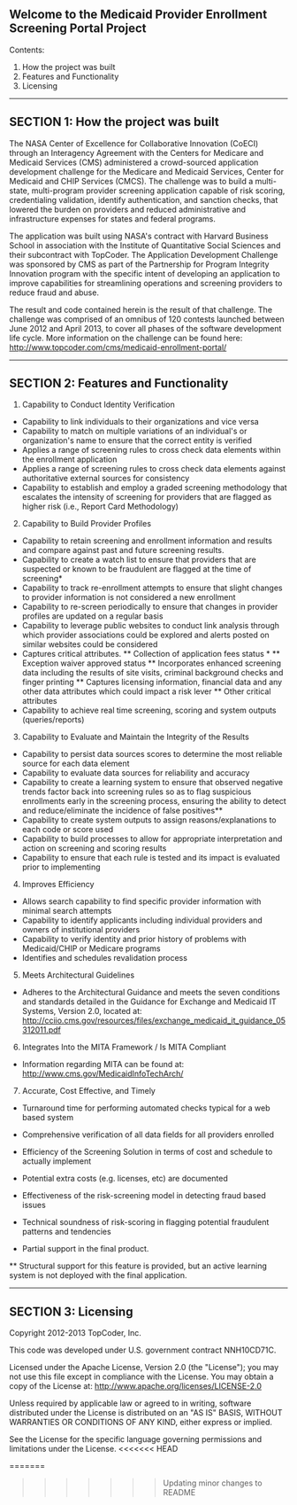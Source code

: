 Welcome to the Medicaid Provider Enrollment Screening Portal Project
---------------------------------------------------------------------
Contents:
  1.  How the project was built
  2.  Features and Functionality
  3.  Licensing

---------------------------------------------------------------------
SECTION 1: How the project was built
---------------------------------------------------------------------

The NASA Center of Excellence for Collaborative Innovation (CoECI) through an Interagency Agreement with the Centers for Medicare and Medicaid Services (CMS) administered a crowd-sourced application development challenge for the Medicare and Medicaid Services, Center for Medicaid and CHIP Services (CMCS).  The challenge was to build a multi-state, multi-program provider screening application capable of risk scoring, credentialing validation, identify authentication, and sanction checks, that lowered the burden on providers and reduced administrative and infrastructure expenses for states and federal programs.
 
The application was built using NASA's contract with Harvard Business School in association with the Institute of Quantitative Social Sciences and their subcontract with TopCoder.  The Application Development Challenge was sponsored by CMS as part of the Partnership for Program Integrity Innovation program with the specific intent of developing an application to improve capabilities for streamlining operations and screening providers to reduce fraud and abuse.  
 
The result and code contained herein is the result of that challenge.  The challenge was comprised of an omnibus of 120 contests launched between June 2012 and April 2013, to cover all phases of the software development life cycle.  More information on the challenge can be found here: http://www.topcoder.com/cms/medicaid-enrollment-portal/

---------------------------------------------------------------------
SECTION 2: Features and Functionality
---------------------------------------------------------------------
1. Capability to Conduct Identity Verification
  * Capability to link individuals to their organizations and vice versa
  * Capability to match on multiple variations of an individual's or organization's name to ensure that the correct entity is verified
  * Applies a range of screening rules to cross check data elements within the enrollment application
  * Applies a range of screening rules to cross check data elements against authoritative external sources for consistency
  * Capability to establish and employ a graded screening methodology that escalates the intensity of screening for providers that are flagged as higher risk (i.e., Report Card Methodology)
2. Capability to Build Provider Profiles
  * Capability to retain screening and enrollment information and results and compare against past and future screening results.
  * Capability to create a watch list to ensure that providers that are suspected or known to be fraudulent are flagged at the time of screening*
  * Capability to track re-enrollment attempts to ensure that slight changes to provider information is not considered a new enrollment
  * Capability to re-screen periodically to ensure that changes in provider profiles are updated on a regular basis
  * Capability to leverage public websites to conduct link analysis through which provider associations could be explored and alerts posted on similar websites could be considered
  * Captures critical attributes.
    ** Collection of application fees status *
    ** Exception waiver approved status
    ** Incorporates enhanced screening data including the results of site visits, criminal background checks and finger printing
    ** Captures licensing information, financial data and any other data attributes which could impact a risk lever
    ** Other critical attributes
  * Capability to achieve real time screening, scoring and system outputs (queries/reports)
3.  Capability to Evaluate and Maintain the Integrity of the Results
  * Capability to persist data sources scores to determine the most reliable source for each data element
  * Capability to evaluate data sources for reliability and accuracy
  * Capability to create a learning system to ensure that observed negative trends factor back into screening rules so as to flag suspicious enrollments early in the screening process, ensuring the ability to detect and reduce/eliminate the incidence of false positives**
  * Capability to create system outputs to assign reasons/explanations to each code or score used
  * Capability to build processes to allow for appropriate interpretation and action on screening and scoring results
  * Capability to ensure that each rule is tested and its impact is evaluated prior to implementing
4.  Improves Efficiency
  * Allows search capability to find specific provider information with minimal search attempts
  * Capability to identify applicants including individual providers and owners of institutional providers
  * Capability to verify identity and prior history of problems with Medicaid/CHIP or Medicare programs
  * Identifies and schedules revalidation process
5.  Meets Architectural Guidelines
  * Adheres to the Architectural Guidance and meets the seven conditions and standards detailed in the Guidance for Exchange and Medicaid IT Systems, Version 2.0, located at: http://cciio.cms.gov/resources/files/exchange_medicaid_it_guidance_05312011.pdf
6. Integrates Into the MITA Framework / Is MITA Compliant
  * Information regarding MITA can be found at: http://www.cms.gov/MedicaidInfoTechArch/
7. Accurate, Cost Effective, and Timely
  * Turnaround time for performing automated checks typical for a web based system
  * Comprehensive verification of all data fields for all providers enrolled
  * Efficiency of the Screening Solution in terms of cost and schedule to actually implement
  * Potential extra costs (e.g. licenses, etc) are documented
  * Effectiveness of the risk-screening model in detecting fraud based issues
  * Technical soundness of risk-scoring in flagging potential fraudulent patterns and tendencies

* Partial support in the final product.

** Structural support for this feature is provided, but an active learning system is not deployed with the final application.

---------------------------------------------------------------------
SECTION 3: Licensing
---------------------------------------------------------------------

 Copyright 2012-2013 TopCoder, Inc. 

 This code was developed under U.S. government contract NNH10CD71C.  
 
 Licensed under the Apache License, Version 2.0 (the "License");
 you may not use this file except in compliance with the License.
 You may obtain a copy of the License at:
       http://www.apache.org/licenses/LICENSE-2.0
   
  Unless required by applicable law or agreed to in writing, software 
  distributed under the License is distributed on an "AS IS" BASIS,
  WITHOUT WARRANTIES OR CONDITIONS OF ANY KIND, either express or implied.
  
  See the License for the specific language governing permissions and
  limitations under the License.
<<<<<<< HEAD

=======
>>>>>>> Updating minor changes to README
